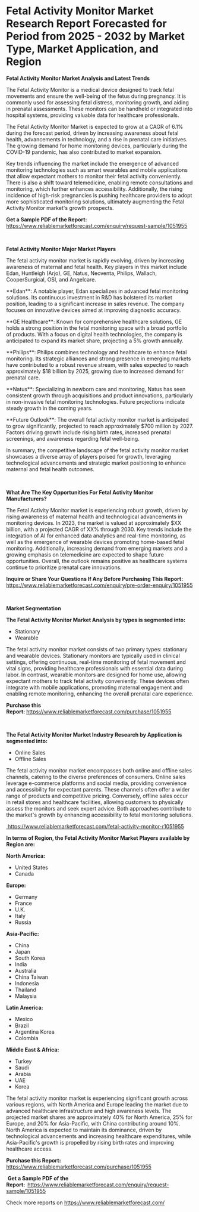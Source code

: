 <p><h1>Fetal Activity Monitor Market Research Report Forecasted for Period from 2025 -  2032 by Market Type, Market Application, and Region</h1></p><p><strong>Fetal Activity Monitor Market Analysis and Latest Trends</strong></p>
<p><p>The Fetal Activity Monitor is a medical device designed to track fetal movements and ensure the well-being of the fetus during pregnancy. It is commonly used for assessing fetal distress, monitoring growth, and aiding in prenatal assessments. These monitors can be handheld or integrated into hospital systems, providing valuable data for healthcare professionals.</p><p>The Fetal Activity Monitor Market is expected to grow at a CAGR of 6.1% during the forecast period, driven by increasing awareness about fetal health, advancements in technology, and a rise in prenatal care initiatives. The growing demand for home monitoring devices, particularly during the COVID-19 pandemic, has also contributed to market expansion. </p><p>Key trends influencing the market include the emergence of advanced monitoring technologies such as smart wearables and mobile applications that allow expectant mothers to monitor their fetal activity conveniently. There is also a shift toward telemedicine, enabling remote consultations and monitoring, which further enhances accessibility. Additionally, the rising incidence of high-risk pregnancies is pushing healthcare providers to adopt more sophisticated monitoring solutions, ultimately augmenting the Fetal Activity Monitor market's growth prospects.</p></p>
<p><strong>Get a Sample PDF of the Report:&nbsp;</strong> <a href="https://www.reliablemarketforecast.com/enquiry/request-sample/1051955?utm_campaign=2235&utm_medium=2&utm_source=Github&utm_content=ia&utm_term=04032025&utm_id=fetal-activity-monitor">https://www.reliablemarketforecast.com/enquiry/request-sample/1051955</a></p>
<p>&nbsp;</p>
<p><strong>Fetal Activity Monitor Major Market Players</strong></p>
<p><p>The fetal activity monitor market is rapidly evolving, driven by increasing awareness of maternal and fetal health. Key players in this market include Edan, Huntleigh (Arjo), GE, Natus, Neoventa, Philips, Wallach, CooperSurgical, OSI, and Angelcare.</p><p>**Edan**: A notable player, Edan specializes in advanced fetal monitoring solutions. Its continuous investment in R&D has bolstered its market position, leading to a significant increase in sales revenue. The company focuses on innovative devices aimed at improving diagnostic accuracy.</p><p>**GE Healthcare**: Known for comprehensive healthcare solutions, GE holds a strong position in the fetal monitoring space with a broad portfolio of products. With a focus on digital health technologies, the company is anticipated to expand its market share, projecting a 5% growth annually.</p><p>**Philips**: Philips combines technology and healthcare to enhance fetal monitoring. Its strategic alliances and strong presence in emerging markets have contributed to a robust revenue stream, with sales expected to reach approximately $18 billion by 2025, growing due to increased demand for prenatal care.</p><p>**Natus**: Specializing in newborn care and monitoring, Natus has seen consistent growth through acquisitions and product innovations, particularly in non-invasive fetal monitoring technologies. Future projections indicate steady growth in the coming years.</p><p>**Future Outlook**: The overall fetal activity monitor market is anticipated to grow significantly, projected to reach approximately $700 million by 2027. Factors driving growth include rising birth rates, increased prenatal screenings, and awareness regarding fetal well-being.</p><p>In summary, the competitive landscape of the fetal activity monitor market showcases a diverse array of players poised for growth, leveraging technological advancements and strategic market positioning to enhance maternal and fetal health outcomes.</p></p>
<p>&nbsp;</p>
<p><strong>What Are The Key Opportunities For Fetal Activity Monitor Manufacturers?</strong></p>
<p><p>The Fetal Activity Monitor market is experiencing robust growth, driven by rising awareness of maternal health and technological advancements in monitoring devices. In 2023, the market is valued at approximately $XX billion, with a projected CAGR of XX% through 2030. Key trends include the integration of AI for enhanced data analytics and real-time monitoring, as well as the emergence of wearable devices promoting home-based fetal monitoring. Additionally, increasing demand from emerging markets and a growing emphasis on telemedicine are expected to shape future opportunities. Overall, the outlook remains positive as healthcare systems continue to prioritize prenatal care innovations.</p></p>
<p><strong>Inquire or Share Your Questions If Any Before Purchasing This Report:</strong> <a href="https://www.reliablemarketforecast.com/enquiry/pre-order-enquiry/1051955?utm_campaign=2235&utm_medium=2&utm_source=Github&utm_content=ia&utm_term=04032025&utm_id=fetal-activity-monitor">https://www.reliablemarketforecast.com/enquiry/pre-order-enquiry/1051955</a></p>
<p>&nbsp;</p>
<p><strong>Market Segmentation</strong></p>
<p><strong>The Fetal Activity Monitor Market Analysis by types is segmented into:</strong></p>
<p><ul><li>Stationary</li><li>Wearable</li></ul></p>
<p><p>The fetal activity monitor market consists of two primary types: stationary and wearable devices. Stationary monitors are typically used in clinical settings, offering continuous, real-time monitoring of fetal movement and vital signs, providing healthcare professionals with essential data during labor. In contrast, wearable monitors are designed for home use, allowing expectant mothers to track fetal activity conveniently. These devices often integrate with mobile applications, promoting maternal engagement and enabling remote monitoring, enhancing the overall prenatal care experience.</p></p>
<p><strong>Purchase this Report:&nbsp;</strong><a href="https://www.reliablemarketforecast.com/purchase/1051955?utm_campaign=2235&utm_medium=2&utm_source=Github&utm_content=ia&utm_term=04032025&utm_id=fetal-activity-monitor">https://www.reliablemarketforecast.com/purchase/1051955</a></p>
<p>&nbsp;</p>
<p><strong>The Fetal Activity Monitor Market Industry Research by Application is segmented into:</strong></p>
<p><ul><li>Online Sales</li><li>Offline Sales</li></ul></p>
<p><p>The fetal activity monitor market encompasses both online and offline sales channels, catering to the diverse preferences of consumers. Online sales leverage e-commerce platforms and social media, providing convenience and accessibility for expectant parents. These channels often offer a wider range of products and competitive pricing. Conversely, offline sales occur in retail stores and healthcare facilities, allowing customers to physically assess the monitors and seek expert advice. Both approaches contribute to the market's growth by enhancing accessibility to fetal monitoring solutions.</p></p>
<p><a href="https://www.reliablemarketforecast.com/fetal-activity-monitor-r1051955?utm_campaign=2235&utm_medium=2&utm_source=Github&utm_content=ia&utm_term=04032025&utm_id=fetal-activity-monitor">&nbsp;https://www.reliablemarketforecast.com/fetal-activity-monitor-r1051955</a></p>
<p><strong>In terms of Region, the Fetal Activity Monitor Market Players available by Region are:</strong></p>
<p>
    <p> <strong> North America: </strong>
        <ul>
            <li>United States</li>
            <li>Canada</li>
        </ul>
        </p> 
    <p> <strong> Europe: </strong>
        <ul>
            <li>Germany</li>
            <li>France</li>
            <li>U.K.</li>
            <li>Italy</li>
            <li>Russia</li>
        </ul>
        </p> 
    <p> <strong> Asia-Pacific: </strong>
        <ul>
            <li>China</li>
            <li>Japan</li>
            <li>South Korea</li>
            <li>India</li>
            <li>Australia</li>
            <li>China Taiwan</li>
            <li>Indonesia</li>
            <li>Thailand</li>
            <li>Malaysia</li>
        </ul>
        </p> 
    <p> <strong> Latin America: </strong>
        <ul>
            <li>Mexico</li>
            <li>Brazil</li>
            <li>Argentina Korea</li>
            <li>Colombia</li>
        </ul>
        </p> 
    <p> <strong> Middle East & Africa: </strong>
        <ul>
            <li>Turkey</li>
            <li>Saudi</li>
            <li>Arabia</li>
            <li>UAE</li>
            <li>Korea</li>
        </ul>
    </p>
    </p>
<p><p>The fetal activity monitor market is experiencing significant growth across various regions, with North America and Europe leading the market due to advanced healthcare infrastructure and high awareness levels. The projected market shares are approximately 40% for North America, 25% for Europe, and 20% for Asia-Pacific, with China contributing around 10%. North America is expected to maintain its dominance, driven by technological advancements and increasing healthcare expenditures, while Asia-Pacific's growth is propelled by rising birth rates and improving healthcare access.</p></p>
<p><strong>Purchase this Report: </strong><a href="https://www.reliablemarketforecast.com/purchase/1051955?utm_campaign=2235&utm_medium=2&utm_source=Github&utm_content=ia&utm_term=04032025&utm_id=fetal-activity-monitor">https://www.reliablemarketforecast.com/purchase/1051955</a></p>
<p>&nbsp;<strong>Get a Sample PDF of the Report:&nbsp;&nbsp;</strong><a href="https://www.reliablemarketforecast.com/enquiry/request-sample/1051955?utm_campaign=2235&utm_medium=2&utm_source=Github&utm_content=ia&utm_term=04032025&utm_id=fetal-activity-monitor">https://www.reliablemarketforecast.com/enquiry/request-sample/1051955</a></p>
<p><strong></strong></p>
<p>Check more reports on <a href="https://www.reliablemarketforecast.com/?utm_campaign=2235&utm_medium=2&utm_source=Github&utm_content=ia&utm_term=04032025&utm_id=fetal-activity-monitor">https://www.reliablemarketforecast.com/</a></p>
